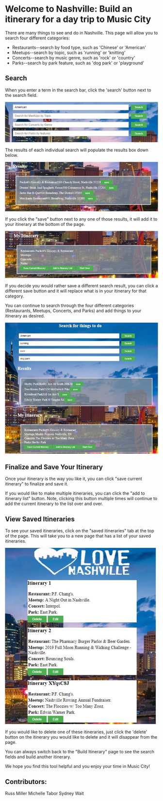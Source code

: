 # Welcome to Nashville: Build an itinerary for a day trip to Music City

There are many things to see and do in Nashville.  This page will allow you to search four different categories:

* Restaurants--search by food type, such as 'Chinese' or 'American'
* Meetups--search by topic, such as 'running' or 'knitting'
* Concerts--search by music genre, such as 'rock' or 'country'
* Parks--search by park feature, such as 'dog park' or 'playground'

## Search
When you enter a term in the search bar, click the 'search' button next to the search field.


![Alt text](images/searchfield.jpg?raw=true "searchfield")



The results of each individual search will populate the results box down below.


![Alt text](images/results.jpg?raw=true "results")



If you click the "save" button next to any one of those results, it will add it to your itinerary at the bottom of the page.



![Alt text](images/itinerary.jpg?raw=true "itinerary")



If you decide you would rather save a different search result, you can click a different save button and it will replace what is in your itinerary for that category.

You can continue to search through the four different categories (Restaurants, Meetups, Concerts, and Parks) and add things to your itinerary as desired.



![Alt text](images/fullpage.jpg?raw=true "wholepage")



## Finalize and Save Your Itinerary
Once your itinerary is the way you like it, you can click "save current itinerary" to finalize and save it.

If you would like to make multiple itineraries, you can click the "add to itinerary list" button.  Note, clicking this button multiple times will continue to add the current itinerary to the list over and over.

## View Saved Itineraries
To see your saved itineraries, click on the "saved itineraries" tab at the top of the page.  This will take you to a new page that has a list of your saved itineraries.

![Alt text](images/savedlist.jpg?raw=true "saved itineraries")

If you would like to delete one of these itineraries, just click the 'delete' button on the itinerary you would like to delete and it will disappear from the page.

You can always switch back to the "Build Itinerary" page to see the search fields and build another itinerary.

We hope you find this tool helpful and you enjoy your time in Music City!


## Contributors:
Russ Miller
Michelle Tabor
Sydney Wait